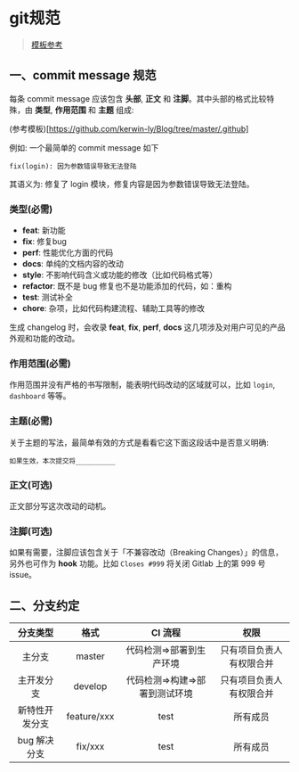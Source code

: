 # git规范
>[模板参考](https://github.com/kerwin-ly/Blog/tree/master/.github)

## 一、commit message 规范

每条 commit message 应该包含 **头部**, **正文** 和 **注脚**。其中头部的格式比较特殊，由 **类型**,  **作用范围** 和 **主题** 组成:

(参考模板)[https://github.com/kerwin-ly/Blog/tree/master/.github]

例如: 一个最简单的 commit message 如下

```
fix(login): 因为参数错误导致无法登陆
```

其语义为: 修复了 login 模块，修复内容是因为参数错误导致无法登陆。

### 类型(必需)

- **feat**: 新功能
- **fix**: 修复bug
- **perf**: 性能优化方面的代码
- **docs**: 单纯的文档内容的改动
- **style**: 不影响代码含义或功能的修改（比如代码格式等）
- **refactor**: 既不是 bug 修复也不是功能添加的代码，如：重构
- **test**: 测试补全
- **chore**: 杂项，比如代码构建流程、辅助工具等的修改

生成 changelog 时，会收录 **feat**, **fix**, **perf**, **docs** 这几项涉及对用户可见的产品外观和功能的改动。

### 作用范围(必需)

作用范围并没有严格的书写限制，能表明代码改动的区域就可以，比如 `login`, `dashboard` 等等。

### 主题(必需)

关于主题的写法，最简单有效的方式是看看它这下面这段话中是否意义明确:

```
如果生效，本次提交将__________
```

### 正文(可选)

正文部分写这次改动的动机。

### 注脚(可选)

如果有需要，注脚应该包含关于「不兼容改动（Breaking Changes）」的信息，另外也可作为 **hook** 功能。比如 `Closes #999` 将关闭 Gitlab 上的第 999 号 issue。

## 二、分支约定
|    分支类型    |    格式     |            CI 流程             |           权限           |
| :------------: | :---------: | :----------------------------: | :----------------------: |
|     主分支     |   master    |    代码检测=>部署到生产环境    | 只有项目负责人有权限合并 |
|   主开发分支   |   develop   | 代码检测=>构建=>部署到测试环境 | 只有项目负责人有权限合并 |
| 新特性开发分支 | feature/xxx |              test              |         所有成员         |
|  bug 解决分支  |   fix/xxx   |              test              |         所有成员         |
